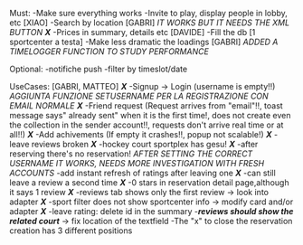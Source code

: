 Must:
-Make sure everything works 
-Invite to play, display people in lobby, etc [XIAO]
-Search by location [GABRI] *IT WORKS BUT IT NEEDS THE XML BUTTON*
***X*** -Prices in summary, details etc [DAVIDE]
-Fill the db [1 sportcenter a testa]
-Make less dramatic the loadings [GABRI] *ADDED A TIMELOGGER FUNCTION TO STUDY PERFORMANCE*

Optional:
-notifiche push
-filter by timeslot/date

UseCases: [GABRI, MATTEO]
***X***  -Signup -> Login (username is empty!!) *AGGIUNTA FUNZIONE SETUSERNAME PER LA REGISTRAZIONE CON EMAIL NORMALE*
***X***  -Friend request (Request arrives from "email"!!, toast message says" already sent" when it is the first time!, does not create even the collection in the sender account!!, requests don't arrive real time or at all!!)
***X***  -Add achivements (If empty it crashes!!, popup not scalable!)
***X***  -leave reviews broken
***X***  -hockey court sportplex has gesu!
***X***  -after reserving there's no reservation! *AFTER SETTING THE CORRECT USERNAME IT WORKS, NEEDS MORE INVESTIGATION WITH FRESH ACCOUNTS*
-add instant refresh of ratings after leaving one
***X***  -can still leave a review a second time
***X***  -0 stars in reservation detail page,although it says 1 review
***X***  -reviews tab shows only the first review -> look into adapter
***X*** -sport filter does not show sportcenter info -> modify card and/or adapter
***X*** -leave rating: delete id in the summary
-***reviews should show the related court*** -> fix location of the textfield
-The "x" to close the reservation creation has 3 different positions